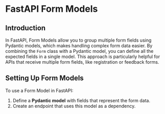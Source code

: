 # FastAPI Form Models

## Introduction

In FastAPI, Form Models allow you to group multiple form fields using Pydantic models, which makes handling complex form data easier. By combining the `Form` class with a Pydantic model, you can define all the expected fields in a single model. This approach is particularly helpful for APIs that receive multiple form fields, like registration or feedback forms.

## Setting Up Form Models

To use a Form Model in FastAPI:

1. Define a **Pydantic model** with fields that represent the form data.
2. Create an endpoint that uses this model as a dependency.
